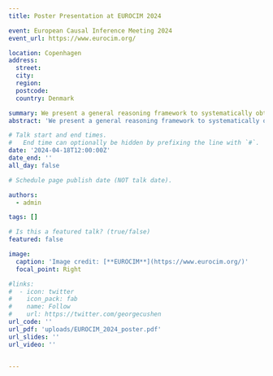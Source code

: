 ```yaml
---
title: Poster Presentation at EUROCIM 2024

event: European Causal Inference Meeting 2024
event_url: https://www.eurocim.org/

location: Copenhagen
address:
  street: 
  city: 
  region: 
  postcode: 
  country: Denmark

summary: We present a general reasoning framework to systematically obtain conditions when any causal discovery algorithm that uses conditional independence of input data, works correctly.
abstract: 'We present a general reasoning framework to systematically obtain conditions when any causal discovery algorithm that uses conditional independence of input data, works correctly.'

# Talk start and end times.
#   End time can optionally be hidden by prefixing the line with `#`.
date: '2024-04-18T12:00:00Z'
date_end: ''
all_day: false

# Schedule page publish date (NOT talk date).

authors:
  - admin

tags: []

# Is this a featured talk? (true/false)
featured: false

image:
  caption: 'Image credit: [**EUROCIM**](https://www.eurocim.org/)'
  focal_point: Right

#links:
#  - icon: twitter
#    icon_pack: fab
#    name: Follow
#    url: https://twitter.com/georgecushen
url_code: ''
url_pdf: 'uploads/EUROCIM_2024_poster.pdf'
url_slides: ''
url_video: ''


---
```

